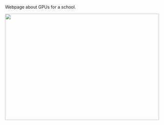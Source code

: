 Webpage about GPUs for a school.

<a href="https://www.brunosphotos.cc"><img src="https://infstranica.b-cdn.net/website.png" height="30%" width="100%"></a>
